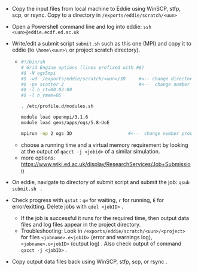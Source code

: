- Copy the input files from local machine to Eddie using WinSCP, stfp, scp, or rsync.  Copy to a directory in ``/exports/eddie/scratch/<uun>``
- Open a Powershell command line and log into eddie: 
  ``ssh <uun>@eddie.ecdf.ed.ac.uk``
- Write/edit a submit script ``submit.sh`` such as this one (MPI) and copy it to eddie (to ``\home\<uun>\`` or project scratch directory).
	- ```bash
	  #!/bin/sh
	  # Grid Engine options (lines prefixed with #$)
	  #$ -N ogs5mpi 
	  #$ -wd  /exports/eddie/scratch/<uun>/3D     #<-- change directory of input files 
	  #$ -pe scatter 2                            #<--  change number to match domain decomp
	  #$ -l h_rt=00:03:00 
	  #$ -l h_vmem=8G
	  
	  . /etc/profile.d/modules.sh
	  
	  module load openmpi/3.1.6
	  module load geos/apps/ogs/5.8-UoE
	  
	  mpirun -np 2 ogs 3D                     #<--  change number processes and input (.pcs) file name
	  ```
	- choose a running time and a virtual memory requirement by looking at the output of ``qacct -j <jobid>`` of a similar simulation.
 	- more options: https://www.wiki.ed.ac.uk/display/ResearchServices/Job+Submission
- On eddie, navigate to directory of submit script and submit the job:  ``qsub submit.sh `` .
  
- Check progress with ``qstat`` :  ``qw`` for waiting, ``r`` for running, ``E`` for error/exitting.  Delete jobs with ``qdel <jobID>`` .
  	- If the job is successful it runs for the required time, then output data files and log files appear in the project directory.
	- Troubleshooting:  Look in ``/exports/eddie/scratch/<uun>/<project>`` for files ``<jobname>.e<jobID>`` (error and warnings log), ``<jobname>.o<jobID>`` (output log) .  Also check output of command ``qacct -j <jobID>`` .
- Copy output data files back using WinSCP, stfp, scp, or rsync .
